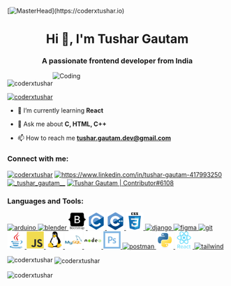 [![MasterHead]([https://www.google.com/url?sa=i&url=https%3A%2F%2Fin.pinterest.com%2Fpin%2F776730266976284693%2F&psig=AOvVaw3orFuZaibR0E8qwNyQmFMu&ust=1685114756202000&source=images&cd=vfe&ved=0CBIQjhxqFwoTCLDotOjjkP8CFQAAAAAdAAAAABAJ](https://i.pinimg.com/originals/b9/ab/f0/b9abf0a0feb3219f56a51448d8ffae2c.gif))](https://coderxtushar.io)

<h1 align="center">Hi 👋, I'm Tushar Gautam</h1>
<h3 align="center">A passionate frontend developer from India</h3>
<img align="right" alt="Coding" width="400" src="https://qph.cf2.quoracdn.net/main-qimg-c0c2264911d8cd4a688acd0542240f95">

<p align="left"> <img src="https://komarev.com/ghpvc/?username=coderxtushar&label=Profile%20views&color=0e75b6&style=flat" alt="coderxtushar" /> </p>

<p align="left"> <a href="https://twitter.com/coderxtushar" target="blank"><img src="https://img.shields.io/twitter/follow/coderxtushar?logo=twitter&style=for-the-badge" alt="coderxtushar" /></a> </p>

- 🌱 I’m currently learning **React**

- 💬 Ask me about **C, HTML, C++**

- 📫 How to reach me **tushar.gautam.dev@gmail.com**

<h3 align="left">Connect with me:</h3>
<p align="left">
<a href="https://twitter.com/coderxtushar" target="blank"><img align="center" src="https://raw.githubusercontent.com/rahuldkjain/github-profile-readme-generator/master/src/images/icons/Social/twitter.svg" alt="coderxtushar" height="30" width="40" /></a>
<a href="https://linkedin.com/in/https://www.linkedin.com/in/tushar-gautam-417993250" target="blank"><img align="center" src="https://raw.githubusercontent.com/rahuldkjain/github-profile-readme-generator/master/src/images/icons/Social/linked-in-alt.svg" alt="https://www.linkedin.com/in/tushar-gautam-417993250" height="30" width="40" /></a>
<a href="https://instagram.com/_tushar_gautam__" target="blank"><img align="center" src="https://raw.githubusercontent.com/rahuldkjain/github-profile-readme-generator/master/src/images/icons/Social/instagram.svg" alt="_tushar_gautam__" height="30" width="40" /></a>
<a href="https://discord.gg/Tushar Gautam | Contributor#6108" target="blank"><img align="center" src="https://raw.githubusercontent.com/rahuldkjain/github-profile-readme-generator/master/src/images/icons/Social/discord.svg" alt="Tushar Gautam | Contributor#6108" height="30" width="40" /></a>
</p>

<h3 align="left">Languages and Tools:</h3>
<p align="left"> <a href="https://www.arduino.cc/" target="_blank" rel="noreferrer"> <img src="https://cdn.worldvectorlogo.com/logos/arduino-1.svg" alt="arduino" width="40" height="40"/> </a> <a href="https://www.blender.org/" target="_blank" rel="noreferrer"> <img src="https://download.blender.org/branding/community/blender_community_badge_white.svg" alt="blender" width="40" height="40"/> </a> <a href="https://getbootstrap.com" target="_blank" rel="noreferrer"> <img src="https://raw.githubusercontent.com/devicons/devicon/master/icons/bootstrap/bootstrap-plain-wordmark.svg" alt="bootstrap" width="40" height="40"/> </a> <a href="https://www.cprogramming.com/" target="_blank" rel="noreferrer"> <img src="https://raw.githubusercontent.com/devicons/devicon/master/icons/c/c-original.svg" alt="c" width="40" height="40"/> </a> <a href="https://www.w3schools.com/cpp/" target="_blank" rel="noreferrer"> <img src="https://raw.githubusercontent.com/devicons/devicon/master/icons/cplusplus/cplusplus-original.svg" alt="cplusplus" width="40" height="40"/> </a> <a href="https://www.w3schools.com/css/" target="_blank" rel="noreferrer"> <img src="https://raw.githubusercontent.com/devicons/devicon/master/icons/css3/css3-original-wordmark.svg" alt="css3" width="40" height="40"/> </a> <a href="https://www.djangoproject.com/" target="_blank" rel="noreferrer"> <img src="https://cdn.worldvectorlogo.com/logos/django.svg" alt="django" width="40" height="40"/> </a> <a href="https://www.figma.com/" target="_blank" rel="noreferrer"> <img src="https://www.vectorlogo.zone/logos/figma/figma-icon.svg" alt="figma" width="40" height="40"/> </a> <a href="https://git-scm.com/" target="_blank" rel="noreferrer"> <img src="https://www.vectorlogo.zone/logos/git-scm/git-scm-icon.svg" alt="git" width="40" height="40"/> </a> <a href="https://www.java.com" target="_blank" rel="noreferrer"> <img src="https://raw.githubusercontent.com/devicons/devicon/master/icons/java/java-original.svg" alt="java" width="40" height="40"/> </a> <a href="https://developer.mozilla.org/en-US/docs/Web/JavaScript" target="_blank" rel="noreferrer"> <img src="https://raw.githubusercontent.com/devicons/devicon/master/icons/javascript/javascript-original.svg" alt="javascript" width="40" height="40"/> </a> <a href="https://www.linux.org/" target="_blank" rel="noreferrer"> <img src="https://raw.githubusercontent.com/devicons/devicon/master/icons/linux/linux-original.svg" alt="linux" width="40" height="40"/> </a> <a href="https://www.mysql.com/" target="_blank" rel="noreferrer"> <img src="https://raw.githubusercontent.com/devicons/devicon/master/icons/mysql/mysql-original-wordmark.svg" alt="mysql" width="40" height="40"/> </a> <a href="https://nodejs.org" target="_blank" rel="noreferrer"> <img src="https://raw.githubusercontent.com/devicons/devicon/master/icons/nodejs/nodejs-original-wordmark.svg" alt="nodejs" width="40" height="40"/> </a> <a href="https://www.photoshop.com/en" target="_blank" rel="noreferrer"> <img src="https://raw.githubusercontent.com/devicons/devicon/master/icons/photoshop/photoshop-line.svg" alt="photoshop" width="40" height="40"/> </a> <a href="https://postman.com" target="_blank" rel="noreferrer"> <img src="https://www.vectorlogo.zone/logos/getpostman/getpostman-icon.svg" alt="postman" width="40" height="40"/> </a> <a href="https://www.python.org" target="_blank" rel="noreferrer"> <img src="https://raw.githubusercontent.com/devicons/devicon/master/icons/python/python-original.svg" alt="python" width="40" height="40"/> </a> <a href="https://reactjs.org/" target="_blank" rel="noreferrer"> <img src="https://raw.githubusercontent.com/devicons/devicon/master/icons/react/react-original-wordmark.svg" alt="react" width="40" height="40"/> </a> <a href="https://tailwindcss.com/" target="_blank" rel="noreferrer"> <img src="https://www.vectorlogo.zone/logos/tailwindcss/tailwindcss-icon.svg" alt="tailwind" width="40" height="40"/> </a> </p>

<p><img align="left" src="https://github-readme-stats.vercel.app/api/top-langs?username=coderxtushar&show_icons=true&locale=en&layout=compact" alt="coderxtushar" /></p>

<p>&nbsp;<img align="center" src="https://github-readme-stats.vercel.app/api?username=coderxtushar&show_icons=true&locale=en" alt="coderxtushar" /></p>

<p><img align="center" src="https://github-readme-streak-stats.herokuapp.com/?user=coderxtushar&" alt="coderxtushar" /></p>
